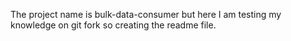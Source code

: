 The project name is bulk-data-consumer
but here I am testing my knowledge on git fork
so creating the readme file.
